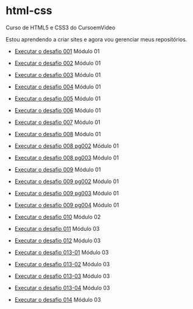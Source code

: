 # html-css
 Curso de HTML5 e CSS3 do CursoemVideo

Estou aprendendo a criar sites e agora vou gerenciar meus repositórios.

* <p><a href="https://erikaestudar.github.io/html-css/modulo-01/html-css-desafios/d001.html">Executar o desafio 001</a> Módulo 01</p>
* <p><a href="https://erikaestudar.github.io/html-css/modulo-01/html-css-desafios/d002/d002.html">Executar o desafio 002</a> Módulo 01</p>
* <p><a href="https://erikaestudar.github.io/html-css/modulo-01/html-css-desafios//d003/index.html">Executar o desafio 003</a> Módulo 01</p>
* <p><a href="https://erikaestudar.github.io/html-css/modulo-01/html-css-desafios/d004/d004.html">Executar o desafio 004</a> Módulo 01</p>
* <p><a href="https://erikaestudar.github.io/html-css/modulo-01/html-css-desafios/d005/d005.html">Executar o desafio 005</a> Módulo 01</p>
* <p><a href="https://erikaestudar.github.io/html-css/modulo-01/html-css-desafios/d006.html">Executar o desafio 006</a> Módulo 01</p>
* <p><a href="https://erikaestudar.github.io/html-css/modulo-01/html-css-desafios/d007/index.html">Executar o desafio 007</a> Módulo 01</p>
* <p><a href="https://erikaestudar.github.io/html-css/modulo-01/html-css-desafios/d008/index.html">Executar o desafio 008</a> Módulo 01</p>
* <p><a href="https://erikaestudar.github.io/html-css/modulo-01/html-css-desafios/d008/pg002.html">Executar o desafio 008 pg002</a> Módulo 01</p>
* <p><a href="https://erikaestudar.github.io/html-css/modulo-01/html-css-desafios/d008/pg003.html">Executar o desafio 008 pg003</a> Módulo 01</p>
* <p><a href="https://erikaestudar.github.io/html-css/modulo-01/html-css-desafios/d009/index.html">Executar o desafio 009</a> Módulo 01</p>
* <p><a href="https://erikaestudar.github.io/html-css/modulo-01/html-css-desafios/d009/pg002.html">Executar o desafio 009 pg002</a> Módulo 01</p>
* <p><a href="https://erikaestudar.github.io/html-css/modulo-01/html-css-desafios/d009/pg003.html">Executar o desafio 009 pg003</a> Módulo 01</p>
* <p><a href="https://erikaestudar.github.io/html-css/modulo-01/html-css-desafios/d009/pg004.html">Executar o desafio 009 pg004</a> Módulo 01</p>
* <p><a href="https://erikaestudar.github.io/html-css/modulo-02/html-css-desafios/d010/d010.html">Executar o desafio 010</a> Módulo 02</p>
* <p><a href="https://erikaestudar.github.io/html-css/modulo-03/html-css-desafios/d011/index.html">Executar o desafio 011</a> Módulo 03</p>
* <p><a href="https://erikaestudar.github.io/html-css/modulo-03/html-css-desafios/d012/index.html">Executar o desafio 012</a> Módulo 03</p>
* <p><a href="https://erikaestudar.github.io/html-css/modulo-03/html-css-desafios/d013/desafio-13-01.html">Executar o desafio 013-01</a> Módulo 03</p>
* <p><a href="https://erikaestudar.github.io/html-css/modulo-03/html-css-desafios/d013/desafio-13-02.html">Executar o desafio 013-02</a> Módulo 03</p>
* <p><a href="https://erikaestudar.github.io/html-css/modulo-03/html-css-desafios/d013/desafio-13-03.html">Executar o desafio 013-03</a> Módulo 03</p>
* <p><a href="https://erikaestudar.github.io/html-css/modulo-03/html-css-desafios/d013/desafio-13-04.html">Executar o desafio 013-04</a> Módulo 03</p>
* <p><a href="https://erikaestudar.github.io/html-css/modulo-03/html-css-desafios/d014/index.html">Executar o desafio 014</a> Módulo 03</p>
